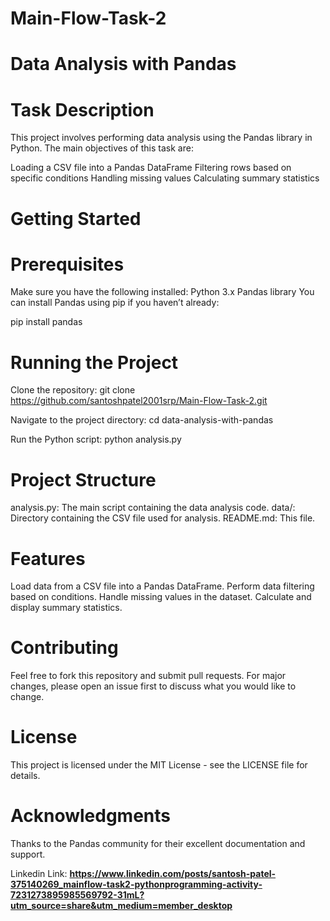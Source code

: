 # Main-Flow-Task-2

# Data Analysis with Pandas

# Task Description
This project involves performing data analysis using the Pandas library in Python. The main objectives of this task are:

 Loading a CSV file into a Pandas DataFrame
 Filtering rows based on specific conditions
 Handling missing values
 Calculating summary statistics

# Getting Started
 
# Prerequisites
Make sure you have the following installed:
 Python 3.x
 Pandas library
You can install Pandas using pip if you haven’t already:

pip install pandas

# Running the Project
 Clone the repository:
git clone https://github.com/santoshpatel2001srp/Main-Flow-Task-2.git

 Navigate to the project directory:
cd data-analysis-with-pandas

 Run the Python script:
python analysis.py

# Project Structure
 analysis.py: The main script containing the data analysis code.
 data/: Directory containing the CSV file used for analysis.
 README.md: This file.

# Features
 Load data from a CSV file into a Pandas DataFrame.
 Perform data filtering based on conditions.
 Handle missing values in the dataset.
 Calculate and display summary statistics.

# Contributing
Feel free to fork this repository and submit pull requests. For major changes, please open an issue first to discuss what you would like to change.

# License
This project is licensed under the MIT License - see the LICENSE file for details.

# Acknowledgments
Thanks to the Pandas community for their excellent documentation and support.

Linkedin Link: **https://www.linkedin.com/posts/santosh-patel-375140269_mainflow-task2-pythonprogramming-activity-7231273895985569792-31mL?utm_source=share&utm_medium=member_desktop**
